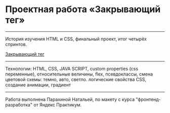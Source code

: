 # Проектная работа «Закрывающий тег»

***
История изучения HTML и CSS, финальный проект, итог четырёх спринтов.


[Закрывающий тег]()

***
Технологии: 
HTML, CSS, JAVA SCRIPT,
custom properties (css переменные), 
относительные величины, 
flex,
псевдоклассы, 
смена цветовой схемы: темно, авто, светло. 
логические свойства CSS,
создание анимации,
градиент


***

Работа выполнена Парахиной Натальей, по макету с курса "фронтенд-разработка" от Яндекс Практикум.